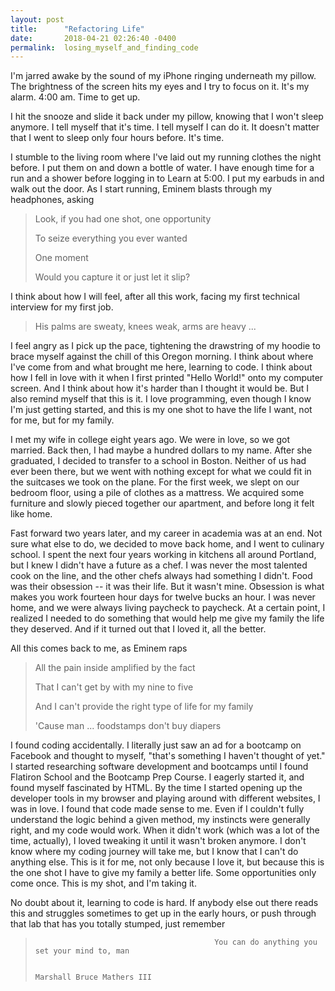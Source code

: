 ```yaml
---
layout: post
title:      "Refactoring Life"
date:       2018-04-21 02:26:40 -0400
permalink:  losing_myself_and_finding_code
---
```




I'm jarred awake by the sound of my iPhone ringing underneath my pillow. The brightness of the screen hits my eyes and I try to focus on it. It's my alarm. 4:00 am. Time to get up.

I hit the snooze and slide it back under my pillow, knowing that I won't sleep anymore. I tell myself that it's time. I tell myself I can do it. It doesn't matter that I went to sleep only four hours before. It's time.

I stumble to the living room where I've laid out my running clothes the night before. I put them on and down a bottle of water. I have enough time for a run and a shower before logging in to Learn at 5:00. I put my earbuds in and walk out the door. As I start running, Eminem blasts through my headphones, asking

> Look, if you had one shot, one opportunity
>
>To seize everything you ever wanted
> 
> One moment
> 
> Would you capture it or just let it slip?

I think about how I will feel, after all this work, facing my first technical interview for my first job.

> His palms are sweaty, knees weak, arms are heavy ...

I feel angry as I pick up the pace, tightening the drawstring of my hoodie to brace myself against the chill of this Oregon morning. I think about where I've come from and what brought me here, learning to code. I think about how I fell in love with it when I first printed "Hello World!" onto my computer screen. And I think about how it's harder than I thought it would be. But I also remind myself that this is it. I love programming, even though I know I'm just getting started, and this is my one shot to have the life I want, not for me, but for my family.

I met my wife in college eight years ago. We were in love, so we got married. Back then, I had maybe a hundred dollars to my name. After she graduated, I decided to transfer to a school in Boston. Neither of us had ever been there, but we went with nothing except for what we could fit in the suitcases we took on the plane. For the first week, we slept on our bedroom floor, using a pile of clothes as a mattress. We acquired some furniture and slowly pieced together our apartment, and before long it felt like home.

Fast forward two years later, and my career in academia was at an end. Not sure what else to do, we decided to move back home, and I went to culinary school. I spent the next four years working in kitchens all around Portland, but I knew I didn't have a future as a chef. I was never the most talented cook on the line, and the other chefs always had something I didn't. Food was their obsession -- it was their life. But it wasn't mine. Obsession is what makes you work fourteen hour days for twelve bucks an hour. I was never home, and we were always living paycheck to paycheck. At a certain point, I realized I needed to do something that would help me give my family the life they deserved. And if it turned out that I loved it, all the better.

All this comes back to me, as Eminem raps

> All the pain inside amplified by the fact
> 
> That I can't get by with my nine to five
> 
> And I can't provide the right type of life for my family
> 
> 'Cause man ... foodstamps don't buy diapers

I found coding accidentally. I literally just saw an ad for a bootcamp on Facebook and thought to myself, "that's something I haven't thought of yet." I started researching software development and bootcamps until I found Flatiron School and the Bootcamp Prep Course. I eagerly started it, and found myself fascinated by HTML. By the time I started opening up the developer tools in my browser and playing around with different websites, I was in love. I found that code made sense to me. Even if I couldn't fully understand the logic behind a given method, my instincts were generally right, and my code would work. When it didn't work (which was a lot of the time, actually), I loved tweaking it until it wasn't broken anymore. I don't know where my coding journey will take me, but I know that I can't do anything else. This is it for me, not only because I love it, but because this is the one shot I have to give my family a better life. Some opportunities only come once. This is my shot, and I'm taking it.

No doubt about it, learning to code is hard. If anybody else out there reads this and struggles sometimes to get up in the early hours, or push through that lab that has you totally stumped, just remember

>                                             You can do anything you set your mind to, man
>                                         
>                                                                     Marshall Bruce Mathers III
















